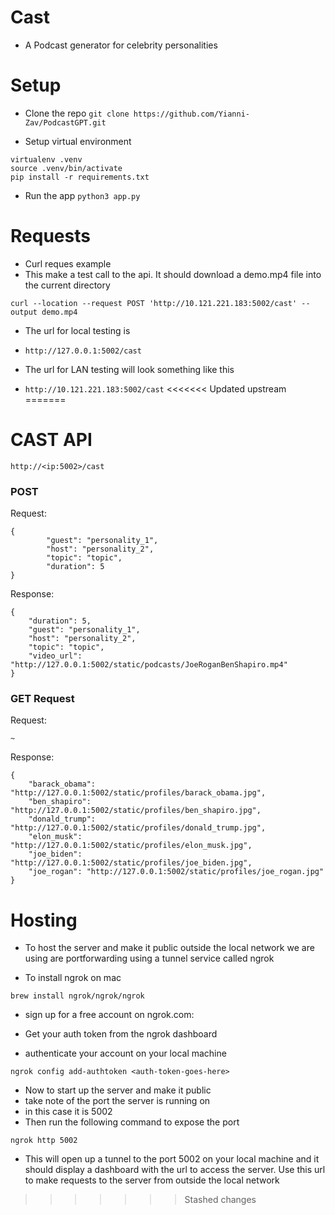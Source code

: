 # Cast

- A Podcast generator for celebrity personalities


# Setup

- Clone the repo
`git clone https://github.com/Yianni-Zav/PodcastGPT.git`

- Setup virtual environment
```
virtualenv .venv
source .venv/bin/activate
pip install -r requirements.txt
```

- Run the app
`python3 app.py`

# Requests

- Curl reques example
- This make a test call to the api. It should download a demo.mp4 file into the current directory
```
curl --location --request POST 'http://10.121.221.183:5002/cast' --output demo.mp4
```


- The url for local testing is 
- `http://127.0.0.1:5002/cast`

- The url for LAN testing will look something like this
- `http://10.121.221.183:5002/cast`
<<<<<<< Updated upstream
=======

# CAST API

`http://<ip:5002>/cast`
### POST 

Request:
```
{
        "guest": "personality_1",
        "host": "personality_2",
        "topic": "topic",
        "duration": 5
}
```

Response:
```
{
    "duration": 5,
    "guest": "personality_1",
    "host": "personality_2",
    "topic": "topic",
    "video_url": "http://127.0.0.1:5002/static/podcasts/JoeRoganBenShapiro.mp4"
}
```



### GET Request

Request:
```
~
```
Response:
```
{
    "barack_obama": "http://127.0.0.1:5002/static/profiles/barack_obama.jpg",
    "ben_shapiro": "http://127.0.0.1:5002/static/profiles/ben_shapiro.jpg",
    "donald_trump": "http://127.0.0.1:5002/static/profiles/donald_trump.jpg",
    "elon_musk": "http://127.0.0.1:5002/static/profiles/elon_musk.jpg",
    "joe_biden": "http://127.0.0.1:5002/static/profiles/joe_biden.jpg",
    "joe_rogan": "http://127.0.0.1:5002/static/profiles/joe_rogan.jpg"
}
```

# Hosting

- To host the server and make it public outside the local network we are using are portforwarding using a tunnel service called ngrok

- To install ngrok on mac
```
brew install ngrok/ngrok/ngrok
```
- sign up for a free account on ngrok.com: 

- Get your auth token from the ngrok dashboard
- authenticate your account on your local machine
```
ngrok config add-authtoken <auth-token-goes-here>
```

- Now to start up the server and make it public
- take note of the port the server is running on
- in this case it is 5002
- Then run the following command to expose the port
```
ngrok http 5002
```
- This will open up a tunnel to the port 5002 on your local machine and it should display a dashboard with the url to access the server. Use this url to make requests to the server from outside the local network
>>>>>>> Stashed changes

